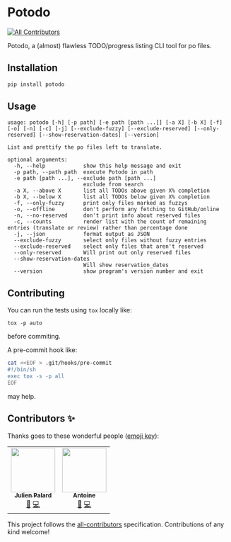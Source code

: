 # Potodo
<!-- ALL-CONTRIBUTORS-BADGE:START - Do not remove or modify this section -->
[![All Contributors](https://img.shields.io/badge/all_contributors-2-orange.svg?style=flat-square)](#contributors-)
<!-- ALL-CONTRIBUTORS-BADGE:END -->
Potodo, a (almost) flawless TODO/progress listing CLI tool for po files.

## Installation

```bash
pip install potodo
```

## Usage

```
usage: potodo [-h] [-p path] [-e path [path ...]] [-a X] [-b X] [-f] [-o] [-n] [-c] [-j] [--exclude-fuzzy] [--exclude-reserved] [--only-reserved] [--show-reservation-dates] [--version]

List and prettify the po files left to translate.

optional arguments:
  -h, --help            show this help message and exit
  -p path, --path path  execute Potodo in path
  -e path [path ...], --exclude path [path ...]
                        exclude from search
  -a X, --above X       list all TODOs above given X% completion
  -b X, --below X       list all TODOs below given X% completion
  -f, --only-fuzzy      print only files marked as fuzzys
  -o, --offline         don't perform any fetching to GitHub/online
  -n, --no-reserved     don't print info about reserved files
  -c, --counts          render list with the count of remaining entries (translate or review) rather than percentage done
  -j, --json            format output as JSON
  --exclude-fuzzy       select only files without fuzzy entries
  --exclude-reserved    select only files that aren't reserved
  --only-reserved       Will print out only reserved files
  --show-reservation-dates
                        Will show reservation_dates
  --version             show program's version number and exit
```

## Contributing

You can run the tests using `tox` locally like:

    tox -p auto

before commiting.

A pre-commit hook like:
```sh
cat <<EOF > .git/hooks/pre-commit
#!/bin/sh
exec tox -s -p all
EOF
```
may help.

## Contributors ✨

Thanks goes to these wonderful people ([emoji key](https://allcontributors.org/docs/en/emoji-key)):

<!-- ALL-CONTRIBUTORS-LIST:START - Do not remove or modify this section -->
<!-- prettier-ignore-start -->
<!-- markdownlint-disable -->
<table>
  <tr>
    <td align="center"><a href="https://mdk.fr"><img src="https://avatars2.githubusercontent.com/u/239510?v=4" width="100px;" alt=""/><br /><sub><b>Julien Palard</b></sub></a><br /><a href="https://github.com/Seluj78/Potodo/pulls?q=is%3Apr+reviewed-by%3AJulienPalard" title="Reviewed Pull Requests">👀</a> <a href="https://github.com/Seluj78/Potodo/commits?author=JulienPalard" title="Code">💻</a></td>
    <td align="center"><a href="https://github.com/awecx"><img src="https://avatars1.githubusercontent.com/u/43954001?v=4" width="100px;" alt=""/><br /><sub><b>Antoine</b></sub></a><br /><a href="https://github.com/Seluj78/Potodo/pulls?q=is%3Apr+reviewed-by%3Aawecx" title="Reviewed Pull Requests">👀</a> <a href="https://github.com/Seluj78/Potodo/commits?author=awecx" title="Code">💻</a></td>
  </tr>
</table>

<!-- markdownlint-enable -->
<!-- prettier-ignore-end -->
<!-- ALL-CONTRIBUTORS-LIST:END -->

This project follows the [all-contributors](https://github.com/all-contributors/all-contributors) specification. Contributions of any kind welcome!
